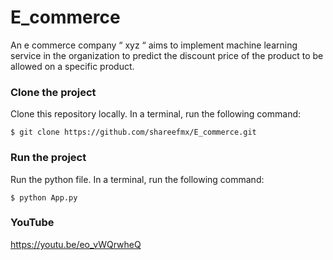 # E_commerce

An e commerce company “ xyz “ aims to implement machine learning service in the organization to predict the discount price of the product to be allowed on a specific product.

### Clone the project 

Clone this repository locally. In a terminal, run the following command:

```
$ git clone https://github.com/shareefmx/E_commerce.git
```
### Run the project 

Run the python file. In a terminal, run the following command:

```
$ python App.py
```
### YouTube 

https://youtu.be/eo_vWQrwheQ
